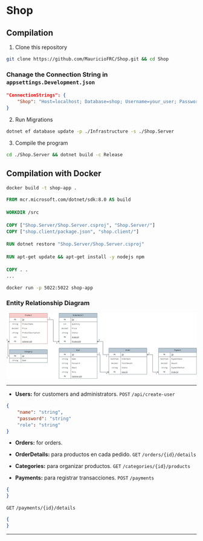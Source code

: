 # Shop

## Compilation
1. Clone this repository

```sh
git clone https://github.com/MauricioFRC/Shop.git && cd Shop
```

### Chanage the Connection String in `appsettings.Development.json`
```json
"ConnectionStrings": {
    "Shop": "Host=localhost; Database=shop; Username=your_user; Password=your_password"
}
```

2. Run Migrations
```sh
dotnet ef database update -p ./Infrastructure -s ./Shop.Server
```

3. Compile the program
```sh
cd ./Shop.Server && dotnet build -c Release
```

## Compilation with Docker
```sh
docker build -t shop-app .
```

```dockerfile
FROM mcr.microsoft.com/dotnet/sdk:8.0 AS build

WORKDIR /src

COPY ["Shop.Server/Shop.Server.csproj", "Shop.Server/"]
COPY ["shop.client/package.json", "shop.client/"]

RUN dotnet restore "Shop.Server/Shop.Server.csproj"

RUN apt-get update && apt-get install -y nodejs npm

COPY . .
...
```

```sh
docker run -p 5022:5022 shop-app
```

### Entity Relationship Diagram
![ERD](/img/ER.jpg)

---

- **Users:** for customers and administrators.
`POST` `/api/create-user`

```json
{
    "name": "string",
    "password": "string"
    "role": "string"
}
```

- **Orders:** for orders.
- **OrderDetails:** para productos en cada pedido.
`GET` `/orders/{id}/details`
- **Categories:** para organizar productos.
`GET` `/categories/{id}/products`

- **Payments:** para registrar transacciones.
`POST` `/payments`
```json
{
}
```

`GET` `/payments/{id}/details`
```json
{
}
```
---
